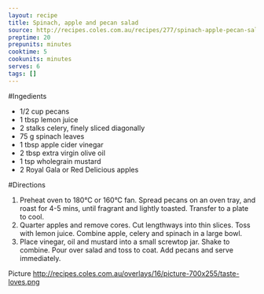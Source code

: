 ```yaml
---
layout: recipe
title: Spinach, apple and pecan salad
source: http://recipes.coles.com.au/recipes/277/spinach-apple-pecan-salad/
preptime: 20
prepunits: minutes
cooktime: 5
cookunits: minutes
serves: 6
tags: []
---
```

#Ingedients
* 1/2 cup pecans
* 1 tbsp lemon juice
* 2 stalks celery, finely sliced diagonally
* 75 g spinach leaves
* 1 tbsp apple cider vinegar
* 2 tbsp extra virgin olive oil
* 1 tsp wholegrain mustard
* 2 Royal Gala or Red Delicious apples

#Directions
1. Preheat oven to 180&deg;C or 160&deg;C fan. Spread pecans on an oven tray, and roast for 4-5 mins, until fragrant and lightly toasted. Transfer to a plate to cool.
2. Quarter apples and remove cores. Cut lengthways into thin slices. Toss with lemon juice. Combine apple, celery and spinach in a large bowl.
3. Place vinegar, oil and mustard into a small screwtop jar. Shake to combine. Pour over salad and toss to coat. Add pecans and serve immediately.

Picture
http://recipes.coles.com.au/overlays/16/picture-700x255/taste-loves.png